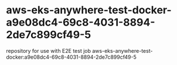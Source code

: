 # aws-eks-anywhere-test-docker-a9e08dc4-69c8-4031-8894-2de7c899cf49-5
repository for use with E2E test job aws-eks-anywhere-test-docker:a9e08dc4-69c8-4031-8894-2de7c899cf49-5
